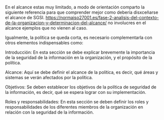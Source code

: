 
En el alcance estas muy limitado, a modo de orientación comparto la siguiente referencia para que comprender mejor como debería disxceñarse el alcance de SGSI. https://normaiso27001.es/fase-2-analisis-del-contexto-de-la-organizacion-y-determinacion-del-alcance/ no involucres en el alcance ejemplos que no vienen al caso.

Igualmente, la política se queda corta, es necesario complementarla con otros elementos indispensables como:

Introducción: En esta sección se debe explicar brevemente la importancia de la seguridad de la información en la organización, y el propósito de la política.

Alcance: Aquí se debe definir el alcance de la política, es decir, qué áreas y sistemas se verán afectados por la política.

Objetivos: Se deben establecer los objetivos de la política de seguridad de la información, es decir, qué se espera lograr con su implementación.

Roles y responsabilidades: En esta sección se deben definir los roles y responsabilidades de los diferentes miembros de la organización en relación con la seguridad de la información.